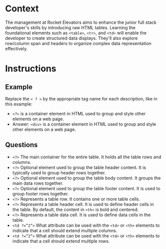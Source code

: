 # Context

The management at Rocket Elevators aims to enhance the junior full stack developer's skills by introducing raw HTML tables. Learning the foundational elements such as `<table>`, `<tr>`, and `<td>` will enable the developer to create structured data displays. They'll also explore row/column span and headers to organize complex data representation effectively.

# Instructions

## Example
Replace the `< ? >` by the appropriate tag name for each description, like in this example:

* `<?>` is a container element in HTML used to group and style other elements on a web page.
* Answer: `<div>` is a container element in HTML used to group and style other elements on a web page.

## Questions

* `<?>` The main container for the entire table. It holds all the table rows and columns.
* `<?>` Optional element used to group the table header content. It is typically used to group header rows together.
* `<?>` Optional element used to group the table body content. It groups the main data rows together.
* `<?>` Optional element used to group the table footer content. It is used to group footer rows together.
* `<?>` Represents a table row. It contains one or more table cells.
* `<?>` Represents a table header cell. It is used to define header cells in the table. By default, the content in `<th>` is bold and centered.
* `<?>` Represents a table data cell. It is used to define data cells in the table.
* `<td ?=”2”>` What attribute can be used with the `<td>` or `<th>` elements to indicate that a cell should extend multiple columns. 
* `<td ?=”2”>` What attribute can be used with the `<td>` or `<th>` elements to indicate that a cell should extend multiple rows. 


